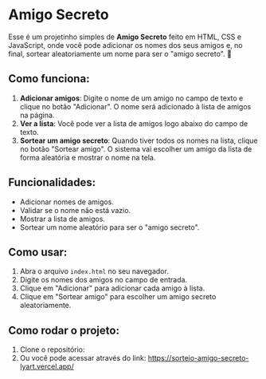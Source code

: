 # Amigo Secreto

Esse é um projetinho simples de **Amigo Secreto** feito em HTML, CSS e JavaScript, onde você pode adicionar os nomes dos seus amigos e, no final, sortear aleatoriamente um nome para ser o "amigo secreto". 🎉

## Como funciona:

1. **Adicionar amigos**: Digite o nome de um amigo no campo de texto e clique no botão "Adicionar". O nome será adicionado à lista de amigos na página.
2. **Ver a lista**: Você pode ver a lista de amigos logo abaixo do campo de texto.
3. **Sortear um amigo secreto**: Quando tiver todos os nomes na lista, clique no botão "Sortear amigo". O sistema vai escolher um amigo da lista de forma aleatória e mostrar o nome na tela.

## Funcionalidades:

- Adicionar nomes de amigos.
- Validar se o nome não está vazio.
- Mostrar a lista de amigos.
- Sortear um nome aleatório para ser o "amigo secreto".

## Como usar:

1. Abra o arquivo `index.html` no seu navegador.
2. Digite os nomes dos amigos no campo de entrada.
3. Clique em "Adicionar" para adicionar cada amigo à lista.
4. Clique em "Sortear amigo" para escolher um amigo secreto aleatoriamente.

## Como rodar o projeto:

1. Clone o repositório:
2. Ou você pode acessar através do link: https://sorteio-amigo-secreto-lyart.vercel.app/